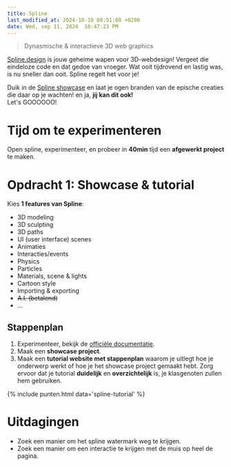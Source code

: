 ```yaml
---
title: Spline
last_modified_at: 2024-10-10 08:51:08 +0200
date: Wed, sep 11, 2024  10:47:23 PM
---
```


> Dynasmische & interactieve 3D web graphics

[Spline.design](https://spline.design/) is jouw geheime wapen voor 3D-webdesign! Vergeet die eindeloze code en dat gedoe van vroeger. Wat ooit tijdrovend en lastig was, is nu sneller dan ooit. Spline regelt het voor je!

Duik in de [Spline showcase](https://spline.design/examples) en laat je ogen branden van de epische creaties die daar op je wachten! en ja, **jij kan dit ook!**  
Let's GOOOOOO!

# Tijd om te experimenteren

Open spline, experimenteer, en probeer in **40min** tijd een **afgewerkt project** te maken.

# Opdracht 1: Showcase & tutorial

Kies **1 features van Spline**:
- 3D modeling
- 3D sculpting
- 3D paths
- UI (user interface) scenes
- Animaties
- Interacties/events
- Physics
- Particles
- Materials, scene & lights
- Cartoon style
- Importing & exporting
- ~~A.I. (betalend)~~
- ...

## Stappenplan
1. Experimenteer, bekijk de [officiële documentatie](https://docs.spline.design/doc/-getting-started/doc390iSGamE).
2. Maak een **showcase project**.
3. Maak een **tutorial website met stappenplan** waarom je uitlegt hoe je onderwerp werkt of hoe je het showcase project gemaakt hebt.
    Zorg ervoor dat je tutorial **duidelijk** en **overzichtelijk** is, je klasgenoten zullen hem gebruiken.

{% include punten.html data='spline-tutorial' %}

# Uitdagingen

- Zoek een manier om het spline watermark weg te krijgen.
- Zoek een manier om een interactie te krijgen met de muis op heel de pagina.
